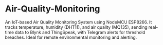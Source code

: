 # Air-Quality-Monitoring
An IoT-based Air Quality Monitoring System using NodeMCU ESP8266. It tracks temperature, humidity (DHT11), and air quality (MQ135), sending real-time data to Blynk and ThingSpeak, with Telegram alerts for threshold breaches. Ideal for remote environmental monitoring and alerting.
